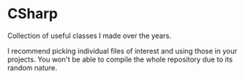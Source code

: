 # CSharp
Collection of useful classes I made over the years.

I recommend picking individual files of interest and using those in your projects. You won't be able to compile the whole repository due to its random nature.
